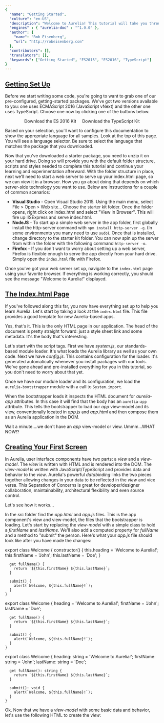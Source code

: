 ```yaml
---
{
  "name": "Getting Started",
  "culture": "en-US",
  "description": "Welcome to Aurelia! This tutorial will take you through creating a simple application using Aurelia and briefly explain its main concepts. We assume you are familiar with JavaScript, HTML, and CSS.",
  "engines" : { "aurelia-doc" : "^1.0.0" },
  "author": {
  	"name": "Rob Eisenberg",
  	"url": "http://robeisenberg.com"
  },
  "contributors": [],
  "translators": [],
  "keywords": ["Getting Started", "ES2015", "ES2016", "TypeScript"]
}
---
```

## [Getting Set Up](aurelia-doc://section/1/version/1.0.0)

Before we start writing some code, you're going to want to grab one of our pre-configured, getting-started packages. We've got two versions available to you: one uses ECMAScript 2016 (JavaScript vNext) and the other one uses TypeScript. Choose one now by clicking one of the buttons below.

<div style="text-align: center;">
  <a class="au-button" href="http://aurelia.io/downloads/kit-es2016.zip" style="text-decoration: none; margin: 32px 8px 42px 8px;" target="_blank">Download the ES 2016 Kit</a>
  <a class="au-button" href="http://aurelia.io/downloads/kit-typescript.zip" style="text-decoration: none; margin: 32px 8px 42px 8px;" target="_blank">Download the TypeScript Kit</a>
</div>

Based on your selection, you'll want to configure this documentation to show the appropriate language for all samples. Look at the top of this page. You will see a language selector. Be sure to select the language that matches the package that you downloaded.

Now that you've downloaded a starter package, you need to unzip it on your hard drive. Doing so will provide you with the default folder structure, scripts and styles needed to complete this tutorial and continue your learning and experimentation afterward. With the folder structure in place, next we'll need to start a web server to serve up your index.html page, so we can view it in a browser. How you go about doing that depends on which server-side technology you want to use. Below are instructions for a couple of common scenarios:

* **Visual Studio** - Open Visual Studio 2015. Using the main menu, select File > Open > Web site... Choose the starter kit folder. Once the folder opens, right click on index.html and select "View in Browser". This will fire up IISExpress and serve index.html.
* **NodeJS** - To start up a simple web server in the app folder, first globally install the http-server command with `npm install http-server -g`. (In some environments you many need to use `sudo`). Once that is installed, change directory to the starter kit folder. You can now spin up the server from within the folder with the following command `http-server -o`.
* **Firefox** - If you don't want to worry about setting up a web server, Firefox is flexible enough to serve the app directly from your hard drive. Simply open the `index.html` file with Firefox.

Once you've got your web server set up, navigate to the `index.html` page using your favorite browser. If everything is working correctly, you should see the message "Welcome to Aurelia!" displayed.

## [The Index.html Page](aurelia-doc://section/2/version/1.0.0)

If you've followed along this far, you now have everything set up to help you learn Aurelia. Let's start by taking a look at the `index.html` file. This file provides a good template for new Aurelia-based apps.

<code-listing heading="index.html">
  <source-code lang="HTML">
    <!doctype html>
    <html>
      <head>
        <title>Aurelia</title>
        <link rel="stylesheet" href="styles/styles.css">
        <meta name="viewport" content="width=device-width, initial-scale=1">
      </head>
      <body aurelia-app>
        <script src="jspm_packages/system.js"></script>
        <script src="config.js"></script>
        <script>
          System.import('aurelia-bootstrapper');
        </script>
      </body>
    </html>
  </source-code>
</code-listing>

Yes, that's it. This is the only HTML page in our application. The head of the document is pretty straight forward: just a style sheet link and some metadata. It's the body that's interesting.

Let's start with the script tags. First we have _system.js_, our standards-based module loader. It's what loads the Aurelia library as well as your own code. Next we have _config.js_. This contains configuration for the loader. It's generated automatically whenever you install packages with our tools. We've gone ahead and pre-installed everything for you in this tutorial, so you don't need to worry about that yet.

Once we have our module loader and its configuration, we load the `aurelia-bootstrapper` module with a call to `System.import`.

When the bootstrapper loads it inspects the HTML document for _aurelia-app_ attributes. In this case it will find that the body has an `aurelia-app` attribute. This tells the bootstrapper to load our _app_ view-model and its view, conventionally located in _app.js_ and _app.html_ and then compose them as an Aurelia application in the DOM.

Wait a minute....we don't have an _app_ view-model or view. Ummm...WHAT NOW!?

## [Creating Your First Screen](aurelia-doc://section/3/version/1.0.0)

In Aurelia, user interface components have two parts: a _view_ and a _view-model_. The _view_ is written with HTML and is rendered into the DOM. The _view-model_ is written with JavaScript/TypeScript and provides data and behavior to the _view_. Aurelia's powerful _databinding_ links the two pieces together allowing changes in your data to be reflected in the _view_ and vice versa. This Separation of Concerns is great for developer/designer collaboration, maintainability, architectural flexibility and even source control.

Let's see how it works...

In the _src_ folder find the _app.html_ and _app.js_ files. This is the app component's view and view-model, the files that the bootstrapper is loading. Let's start by replacing the _view-model_ with a simple class to hold a _firstName_ and _lastName_. We'll also add a computed property for _fullName_ and a method to "submit" the person. Here's what your _app.js_ file should look like after you have made the changes:

<code-listing heading="app.js">
  <source-code lang="ES 2015">
    export class Welcome {
      constructor() {
        this.heading = 'Welcome to Aurelia!';
        this.firstName = 'John';
        this.lastName = 'Doe';
      }

      get fullName() {
        return `${this.firstName} ${this.lastName}`;
      }

      submit() {
        alert(`Welcome, ${this.fullName}!`);
      }
    }
  </source-code>
  <source-code lang="ES 2016">
    export class Welcome {
      heading = 'Welcome to Aurelia!';
      firstName = 'John';
      lastName = 'Doe';

      get fullName() {
        return `${this.firstName} ${this.lastName}`;
      }

      submit() {
        alert(`Welcome, ${this.fullName}!`);
      }
    }
  </source-code>
  <source-code lang="TypeScript">
    export class Welcome {
      heading: string = 'Welcome to Aurelia!';
      firstName: string = 'John';
      lastName: string = 'Doe';

      get fullName(): string {
        return `${this.firstName} ${this.lastName}`;
      }

      submit(): void {
        alert(`Welcome, ${this.fullName}!`);
      }
    }
  </source-code>
</code-listing>

Ok. Now that we have a _view-model_ with some basic data and behavior, let's use the following HTML to create the _view_:

<code-listing heading="app.html">
  <source-code lang="HTML">
    <template>
      <section>
        <h2>${heading}</h2>

        <form submit.trigger="submit()">
          <div>
            <label>First Name</label>
            <input type="text" value.bind="firstName">
          </div>
          <div>
            <label>Last Name</label>
            <input type="text" value.bind="lastName">
          </div>
          <div>
            <label>Full Name</label>
            <p>${fullName}</p>
          </div>
          <button type="submit">Submit</button>
        </form>
      </section>
    </template>
  </source-code>
</code-listing>

The first thing to notice is that all views are contained within a `template` tag, part of the W3C spec for Web Components. This particular view is a basic input form. Look at the input controls. Did you notice `value.bind="firstName"`? That databinds the input's _value_ to the _firstName_ property in our view-model. Any time the view-model's property changes, the input will be updated with the new value. Any time you change the value in the input control, Aurelia will push the new value into your view-model. It's that easy.

There are a couple more interesting things in this example. In the last form group you can see this syntax in the HTML content: `\${fullName}`. That's a string interpolation. It's a one-way binding from the view-model into the view that is automatically converted to a string and interpolated into the document. Finally, have a look at the form element itself. You should notice this: `submit.trigger="submit()"`. That's an event binding. Whenever the form's _submit_ event is fired the _submit_ method on the view-model will be invoked.

Let's refresh our browser to see the updated app in action. Pretty cool, yes!?

> Info
> The `.bind` command uses the default binding behavior for any property. The default is one-way binding (model to view) for everything except form controls, which default to two-way. You can always override this by using the explicit binding commands `.one-way`, `.two-way` and `.one-time`. Similarly, you can use `.delegate` for event delegation in place of `.trigger`.

## [Adding Navigation](aurelia-doc://section/4/version/1.0.0)

A one page app isn't very interesting. We should probably add some more screens and set up a client-side router, don't you think? Let's begin by renaming our _app.js_ and _app.html_ to _welcome.js_ and _welcome.html_ respectively. This will be the first screen of our multi-screen app. Now, lets create a new _app.js_ and _app.html_ which will serve as our "layout",  "master page" or "root component". The view will contain our navigation UI and the content placeholder for the current screen and the view-model will configure a router instance with our routes. We'll start with the view-model so you can see how to set up the router:

<code-listing heading="app.js">
  <source-code lang="ES 2015/2016">
    export class App {
      configureRouter(config, router) {
        config.title = 'Aurelia';
        config.map([
          { route: ['','welcome'], name: 'welcome', moduleId: './welcome', nav: true, title:'Welcome' }
        ]);

        this.router = router;
      }
    }
  </source-code>
  <source-code lang="TypeScript">
    import {RouterConfiguration, Router} from 'aurelia-router';

    export class App {
      router: Router;

      configureRouter(config: RouterConfiguration, router: Router) {
        config.title = 'Aurelia';
        config.map([
          { route: ['','welcome'], name: 'welcome', moduleId: './welcome', nav: true, title:'Welcome' }
        ]);

        this.router = router;
      }
    }
  </source-code>
</code-listing>

Ok, we want to use the router, so we begin by creating and exporting our _App_ class and having it implement the `configureRouter` callback. This callback will be invoked with a configuration object. Using the configuration object, we set a title to use when generating the document's title, then map our routes. Each route has the following properties:

* `route`: This is a pattern which, when matched, will cause the router to navigate to this route. You can use static routes like above, but you can also use parameters like this: `customer/:id`. There's also support for wildcard routes and query string parameters. The route can be a single string pattern or an array of patterns as above.
* `name`: This is a name to use in code when generating URLs for the route.
* `moduleId`: This is a path which specifies the component you want to render for this route.
* `title`: You can optionally provide a title to be used in generating the document's title.
* `nav`: If this route should be included in the _navigation model_ because you want to generate a UI with it, set this to true (or a number indicating order).

<code-listing heading="app.html">
  <source-code lang="HTML">
    <template>
      <require from="bootstrap/css/bootstrap.css"></require>
      <require from="font-awesome/css/font-awesome.css"></require>

      <nav class="navbar navbar-default navbar-fixed-top" role="navigation">
        <div class="navbar-header">
          <button type="button" class="navbar-toggle" data-toggle="collapse" data-target="#bs-example-navbar-collapse-1">
            <span class="sr-only">Toggle Navigation</span>
            <span class="icon-bar"></span>
            <span class="icon-bar"></span>
            <span class="icon-bar"></span>
          </button>
          <a class="navbar-brand" href="#">
            <i class="fa fa-home"></i>
            <span>${router.title}</span>
          </a>
        </div>

        <div class="collapse navbar-collapse" id="bs-example-navbar-collapse-1">
          <ul class="nav navbar-nav">
            <li repeat.for="row of router.navigation" class="${row.isActive ? 'active' : ''}">
              <a href.bind="row.href">${row.title}</a>
            </li>
          </ul>

          <ul class="nav navbar-nav navbar-right">
            <li class="loader" if.bind="router.isNavigating">
              <i class="fa fa-spinner fa-spin fa-2x"></i>
            </li>
          </ul>
        </div>
      </nav>

      <div class="page-host">
        <router-view></router-view>
      </div>
    </template>
  </source-code>
</code-listing>

Following our simple app-building convention, the `App` class will be databound to the above view in _app.html_. A large part of this markup deals with setting up the main navigation structure. But before we get into that...do you see the `require` elements at the top of the view? In the same way that you can use `import` statements in ES2015/2016, Aurelia enables you to use `require` elements in HTML. The require element enables loading and including of functionality such as custom elements and behaviors, and in this case, CSS. Here, since our sample app is going to use some bootstrap styles and icons from font-awesome, we "require" those style sheets. With that in place, we can use bootstrap to lay out our navigation structure, as above. But that's not the interesting part of this view. What we really want to focus on is the binding and custom elements...

Since you've seen basic binding and string interpolation already, let's focus on the new stuff. Take a look at the navbar-nav `ul` element. Its `li` demonstrates how to use a repeater with the following expression `repeat.for="row of router.navigation"`. This will create one `li` for each item in the `router.navigation` array. The local variable is _row_ and you can see that used throughout the `li` and its child elements.

> **Note:** The `navigation` property on the router is an array populated with all the routes you marked as `nav:true` in your route config. Aurelia models its `repeat.for` syntax after the new standard ES2015 `for..of` loop. So, you can think of looping over the array of navigable routes and generating UI for each.

Also on the `li` you can see a demonstration of how to use string interpolation to dynamically add/remove classes. Further down in the view, there's a second `ul`. See the binding on its single child `li`? `if.bind="router.isNavigating"` This conditionally adds/removes the `li` based on the value of the bound expression. Conveniently, the router will update its `isNavigating` property whenever it is....navigating.

The last piece we want to look at is the `router-view` custom element near the bottom of the view. This element, provided by Aurelia, represents the location in the DOM where the current "screen" will be rendered, based on the configured router's state.

With this in place, go ahead and refresh the browser and have a look. You should now see a main navigation with a single selected tab for our "welcome" route. The _welcome_ view should display in the main content area and function as before. Open up the browser's debug tools and have a look at the live DOM. You will see that the _welcome_ view content is displayed inside the `router-view`.

## [Adding a Second Page](aurelia-doc://section/5/version/1.0.0)

Well, we've technically got a navigation application now...but it's not very interesting because there's still only one screen. Let's add a second screen. Can you guess how to do it? I bet you can...

Let's display some users from Github. To do that, let's first configure our router for the hypothetical screen:

<code-listing heading="app.js (updated)">
  <source-code lang="ES 2015/2016">
    export class App {
      configureRouter(config, router){
        config.title = 'Aurelia';
        config.map([
          { route: ['','welcome'],  name: 'welcome',  moduleId: './welcome',  nav: true, title:'Welcome' },
          { route: 'users',         name: 'users',    moduleId: './users',    nav: true, title:'Github Users' }
        ]);

        this.router = router;
      }
    }
  </source-code>
  <source-code lang="TypeScript">
    import {RouterConfiguration, Router} from 'aurelia-router';

    export class App {
      router: Router;

      configureRouter(config: RouterConfiguration, router: Router) {
        config.title = 'Aurelia';
        config.map([
          { route: ['','welcome'],  name: 'welcome',  moduleId: './welcome',  nav: true, title:'Welcome' },
          { route: 'users',         name: 'users',    moduleId: './users',    nav: true, title:'Github Users' }
        ]);

        this.router = router;
      }
    }
  </source-code>
</code-listing>

If you guessed that we need to create a _users.js_ and _users.html_ file, you are correct. Here's the source:

<code-listing heading="users.js">
  <source-code lang="ES 2015">
    import {HttpClient} from 'aurelia-fetch-client';
    import 'fetch';

    export class Users {
      static inject() { return [HttpClient]; }

      constructor(http) {
        this.http = http;
        this.heading = 'Github Users';
        this.users = [];

        http.configure(config => {
          config
            .useStandardConfiguration()
            .withBaseUrl('https://api.github.com/');
        });
      }

      activate() {
        return this.http.fetch('users')
          .then(response => response.json())
          .then(users => this.users = users);
      }
    });
  </source-code>
  <source-code lang="ES 2016">
    import {inject} from 'aurelia-framework';
    import {HttpClient} from 'aurelia-fetch-client';
    import 'fetch';

    @inject(HttpClient)
    export class Users {
      heading = 'Github Users';
      users = [];

      constructor(http) {
        http.configure(config => {
          config
            .useStandardConfiguration()
            .withBaseUrl('https://api.github.com/');
        });

        this.http = http;
      }

      activate() {
        return this.http.fetch('users')
          .then(response => response.json())
          .then(users => this.users = users);
      }
    }
  </source-code>
  <source-code lang="TypeScript">
    import {autoinject} from 'aurelia-framework';
    import {HttpClient} from 'aurelia-fetch-client';
    import 'fetch';

    @autoinject
    export class Users {
      heading: string = 'Github Users';
      users: any[] = [];

      constructor(private http: HttpClient) {
        http.configure(config => {
          config
            .useStandardConfiguration()
            .withBaseUrl('https://api.github.com/');
        });
      }

      activate() {
        return this.http.fetch('users')
          .then(response => response.json())
          .then(users => this.users = users);
      }
    }
  </source-code>
</code-listing>

There's a lot of cool stuff here. Let's start at the beginning. We are importing `HttpClient` from Aurelia's Fetch plugin, as well as the fetch polyfill. This lets us make HTTP requests in a very simple way, based on the upcoming W3C Fetch standard. This plugin is not included with the default Aurelia configuration but we've included it in this starter kit for you.

> Info
> In a later tutorial we'll talk more about the power of the integrated package manager and loader.

If you are using ES2016, take a look at the `inject` decorator. What does that do? Well, Aurelia creates the UI components as needed to render your app. It does this by using a [Dependency Injection](http://en.wikipedia.org/wiki/Dependency_injection) container capable of providing constructor dependencies like HttpClient. How does the DI system know what to provide? All you have to do is add that ES2016 `inject` decorator to your class. It should pass a list of types to provide instances of. There should be one argument for each constructor parameter. In the above example, we needed an HttpClient instance, so we added the `HttpClient` type in the `inject` decorator and then added a corresponding parameter in the constructor.

If you are sticking with ES2015, or don't want to use decorators, you can also add a static `inject` method or property to the class that returns an array of types to inject.

If you are using TypeScript >= 1.5, you can add the `@autoinject` decorator to your class and leave out the Types in the decorator call, but just use them on the constructor's signature.

Aurelia's router enforces a lifecycle on view-models whenever routes change. This is referred to as the "Screen Activation Lifecycle" or "Navigation Lifecycle". View-models can optionally hook into various parts of the lifecycle to control flow into and out of the route. When your route is ready to activate the router will call the `activate` hook, if present. In the above code, we use this hook to call the GitHub API and get some users back. Notice that we return the result of the http request back from our `activate` method. All the `HttpClient` APIs return a `Promise`. The router will detect a `Promise` and wait to complete navigation until after it resolves. So, in this way, you can optionally force the router to delay displaying the page until it is populated with data.

> Info
> The full navigation lifecycle includes `canActivate`, `activate`, `canDeactivate` and `deactivate` hooks. The can* methods can return a boolean (or Promise of boolean) to accept or reject the transition into or out of the current screen.

> Info
> If you aren't familiar with [Promises](http://www.html5rocks.com/en/tutorials/es6/promises/), these are a new feature of ES2015 designed to improve asynchronous programming. A `Promise` is an object that represents a future result. Essentially, it represents a "promise" to complete some work or to provide some data at some point in the future.

<source-code heading="users.html">
  <source-code lang="HTML">
    <template>
      <section>
        <h2>${heading}</h2>
        <div class="row au-stagger">
          <div class="col-sm-6 col-md-3 card-container" repeat.for="user of users">
            <div class="card">
              <canvas class="header-bg" width="250" height="70"></canvas>
              <div class="avatar">
                <img src.bind="user.avatar_url" crossorigin />
              </div>
              <div class="content">
                <p class="name">${user.login}</p>
                <p><a target="_blank" class="btn btn-default" href.bind="user.html_url">Contact</a></p>
              </div>
            </div>
          </div>
        </div>
      </section>
    </template>
  </source-code>
</source-code>

The view for this screen is pretty straight forward. There's nothing you haven't seen before.

Once you've got all this in place, go ahead and run your app again. You should now see two items in the nav bar and be able to switch back and forth between them. Huzzah!

Let's recap. To add a page to your app:

1. Add the route configuration to the _app.js_ router.
2. Add a view-model.
3. Add a view with the same name (but with an .html extension).
4. Celebrate.

## [Bonus: Creating a Custom Element](aurelia-doc://section/6/version/1.0.0)

Look at you, you overachiever! I see you're interested in learning some extra awesome on this fine day. In that case, let's create a custom HTML element. I think a good candidate for this is our navbar. That's a lot of HTML in our _app.html_ file. Why not extract a custom `<nav-bar>` element to make things a bit more declarative? Here's what we want to be able to write in the end:

<code-listing heading="app.html">
  <source-code lang="HTML">
    <template>
      <require from="bootstrap/css/bootstrap.css"></require>
      <require from="font-awesome/css/font-awesome.css"></require>
      <require from='./nav-bar'></require>

      <nav-bar router.bind="router"></nav-bar>

      <div class="page-host">
        <router-view></router-view>
      </div>
    </template>
  </source-code>
</code-listing>

This code requires a `nav-bar` element from "nav-bar" and once it's available in the view, we can use it like any other element, including databinding to its custom properties (like _router_). So, how do we get to this end product?

Guess what? Our simple view-model/view conventions still apply for custom elements. Let's create a _nav-bar.js_ and a _nav-bar.html_. Here's the code for the view-model first:

<code-listing heading="nav-bar.js">
  <source-code lang="ES 2015">
    import {bindable, decorators} from 'aurelia-framework';

    export let NavBar = decorators(bindable('router')).on(class {
      constructor() {
        this.router = null;
      }
    });
  </source-code>
  <source-code lang="ES 2016">
    import {bindable} from 'aurelia-framework';

    export class NavBar {
      @bindable router = null;
    }
  </source-code>
  <source-code lang="TypeScript">
    import {bindable} from 'aurelia-framework';
    import {Router} from 'aurelia-router';

    export class NavBar {
      @bindable router: Router = null;
    }
  </source-code>
</code-listing>

To create a custom element, you create and export a class. Since this class is going to be used in HTML as an element, we need to tell the framework what properties on the class should appear as attributes on the element. To do that, we use the _bindable_ decorator. Like _inject_, _bindable_ is a way to provide information about your class to the Aurelia framework. Aurelia is smart and can infer many things, but when it can't or when you want to do something different than the conventions, you supply some additional information through decorators. The `bindable` decorator tells the framework that we want our class's `router` property to be surfaced as an attribute in the HTML. Once it's surfaced as an attribute, we can bind to it in the view.

<code-listing heading="nav-bar.html">
  <source-code lang="HTML">
    <template>
      <nav class="navbar navbar-default navbar-fixed-top" role="navigation">
        <div class="navbar-header">
          <button type="button" class="navbar-toggle" data-toggle="collapse" data-target="#bs-example-navbar-collapse-1">
            <span class="sr-only">Toggle Navigation</span>
            <span class="icon-bar"></span>
            <span class="icon-bar"></span>
            <span class="icon-bar"></span>
          </button>
          <a class="navbar-brand" href="#">
            <i class="fa fa-home"></i>
            <span>${router.title}</span>
          </a>
        </div>

        <div class="collapse navbar-collapse" id="bs-example-navbar-collapse-1">
          <ul class="nav navbar-nav">
            <li repeat.for="row of router.navigation" class="${row.isActive ? 'active' : ''}">
              <a href.bind="row.href">${row.title}</a>
            </li>
          </ul>

          <ul class="nav navbar-nav navbar-right">
            <li class="loader" if.bind="router.isNavigating">
              <i class="fa fa-spinner fa-spin fa-2x"></i>
            </li>
          </ul>
        </div>
      </nav>
    </template>
  </source-code>
</code-listing>

This looks almost identical to the navbar HTML in our original _app.html_ file. We've basically extracted that and put it into this template. Instead of binding to _app.js_ though, it's now binding to _nav-bar.js_.

This is a very simple custom element with no real behavior, but it is complete and usable as shown above.

Wait! I know what you are thinking. This custom element is so simple...it seems a bit silly to require a JavaScript class just to define the single `router` property. Couldn't we get rid of that somehow? Well, the answer is YES. For very simple elements which have no behavior but simply provide a view that can be bound to a set of properties, we can omit the JavaScript file altogether. Let's see how that works.

First, delete the _nav-bar.js_ file. Next, we need to make one change to the _nav-bar.html_ file. On the template element, we can declare the bindable properties of our element like this:

<code-listing heading="nav-bar.html">
  <source-code lang="HTML">
    <template bindable="router">
      ...
    </template>
  </source-code>
</code-listing>

We can have more than one property by separating them by commas. Finally, we need to update our _app.html_ file so that the `require` element points to our html component. Here's what it should look like:

<code-listing heading="app.html">
  <source-code lang="HTML">
    <template>
      <require from="bootstrap/css/bootstrap.css"></require>
      <require from="font-awesome/css/font-awesome.css"></require>
      <require from='./nav-bar.html'></require>

      <nav-bar router.bind="router"></nav-bar>

      <div class="page-host">
        <router-view></router-view>
      </div>
    </template>
  </source-code>
</code-listing>

> Info
> Anything required into a view with the `require` element is local to the view. As a result, you don't have to worry about name conflicts. You can also load app-wide elements and other behaviors for convenience so you don't have to require common resources in every view.

You may wonder how Aurelia determines the name of the custom element. By convention, it will use the export name of the class, lowered and hyphenated. In our html-only scenario, it will use the file name.

In addition to creating custom elements, you can also create custom attributes which add new behavior to existing elements. On occasion you may even need an attribute to dynamically control templates by adding and removing DOM from the view, like the `repeat` and `if` we used above. You can do all that and much more with Aurelia's powerful and extensible templating engine. Here's a secret...none of Aurelia's so-called "built in" behaviors are actually built in. They are in their own library and are "installed" into Aurelia as a plugin. We provide our built-ins using the same core that you have to build your own apps and plugins.

## [Bonus: Leveraging Child Routers](aurelia-doc://section/7/version/1.0.0)

Can't get enough can you? Well, I've got a treat for you. Let's add a third page to our app...with its own router! We call this a child router. Child routers have their own route configuration and navigate relative to the parent router. Prepare thyself for insanity....

First, let's update our _app.js_ with the new configuration. Here's what it should look like:

<code-listing heading="app.js (updated...again)">
  <source-code lang="ES 2015/2016">
    export class App {
      configureRouter(config, router) {
        config.title = 'Aurelia';
        config.map([
          { route: ['','welcome'],  name: 'welcome',      moduleId: './welcome',      nav: true, title:'Welcome' },
          { route: 'users',         name: 'users',        moduleId: './users',        nav: true, title:'Github Users' },
          { route: 'child-router',  name: 'child-router', moduleId: './child-router', nav: true, title:'Child Router' }
        ]);

        this.router = router;
      }
    }
  </source-code>
  <source-code lang="TypeScript">
    import {RouterConfiguration, Router} from 'aurelia-router';

    export class App {
      router: Router;

      configureRouter(config: RouterConfiguration, router: Router) {
        config.title = 'Aurelia';
        config.map([
          { route: ['','welcome'],  name: 'welcome',      moduleId: './welcome',      nav: true, title:'Welcome' },
          { route: 'users',         name: 'users',        moduleId: './users',        nav: true, title:'Github Users' },
          { route: 'child-router',  name: 'child-router', moduleId: './child-router', nav: true, title:'Child Router' }
        ]);

        this.router = router;
      }
    }
  </source-code>
</code-listing>

Nothing new there. The interesting part is what's inside _child-router.js_...

<code-listing heading="child-router.js">
  <source-code lang="ES 2016">
    export class ChildRouter {
      heading = 'Child Router';

      configureRouter(config, router){
        config.map([
          { route: ['','welcome'],  name: 'welcome',       moduleId: './welcome',       nav: true, title:'Welcome' },
          { route: 'users',         name: 'users',         moduleId: './users',         nav: true, title:'Github Users' },
          { route: 'child-router',  name: 'child-router',  moduleId: './child-router',  nav: true, title:'Child Router' }
        ]);

        this.router = router;
      }
    }
  </source-code>
  <source-code lang="ES 2015">
    export class ChildRouter {
      constructor() {
        this.heading = 'Child Router';
      }

      configureRouter(config, router) {
        config.map([
          { route: ['','welcome'],  name: 'welcome',       moduleId: './welcome',       nav: true, title:'Welcome' },
          { route: 'users',         name: 'users',         moduleId: './users',         nav: true, title:'Github Users' },
          { route: 'child-router',  name: 'child-router',  moduleId: './child-router',  nav: true, title:'Child Router' }
        ]);

        this.router = router;
      }
    }
  </source-code>
  <source-code lang="TypeScript">
    import {RouterConfiguration, Router} from 'aurelia-router';

    export class ChildRouter {
      heading: string = 'Child Router';
      router: Router;

      configureRouter(config: RouterConfiguration, router: Router) {
        config.map([
          { route: ['','welcome'],  name: 'welcome',       moduleId: './welcome',       nav: true, title:'Welcome' },
          { route: 'users',         name: 'users',         moduleId: './users',         nav: true, title:'Github Users' },
          { route: 'child-router',  name: 'child-router',  moduleId: './child-router',  nav: true, title:'Child Router' }
        ]);

        this.router = router;
      }
    }
  </source-code>
</code-listing>

What!? It's practically the same configuration as `App`? What? Why? Well...you should probably never do this in real life...but it's pretty cool what this does. This, my friends, is a recursive router, and we're doing it because we can.

For completeness, here's the view:

<code-listing heading="child-router.html">
  <source-code lang="HTML">
    <template>
      <section>
        <h2>${heading}</h2>
        <div>
          <div class="col-md-2">
            <ul class="well nav nav-pills nav-stacked">
              <li repeat.for="row of router.navigation" class="${row.isActive ? 'active' : ''}">
                <a href.bind="row.href">${row.title}</a>
              </li>
            </ul>
          </div>
          <div class="col-md-10" style="padding: 0">
            <router-view></router-view>
          </div>
        </div>
      </section>
    </template>
  </source-code>
</code-listing>

Run the app and see the magic....and pray the universe doesn't explode.

## [Conclusion](aurelia-doc://section/8/version/1.0.0)

With its strong focus on developer experience, Aurelia can enable you to not only create amazing applications, but also enjoy the process. We've designed it with simple conventions in mind so you don't need to waste time with tons of configuration or write boilerplate code just to satisfy a stubborn or restrictive framework. You'll never hit a roadblock with Aurelia either. It's been carefully designed to be pluggable and customizable.

Thanks for taking the time to read through our guide. We hope you'll explore the docs and build something awesome. We look forward to seeing what you will make.
